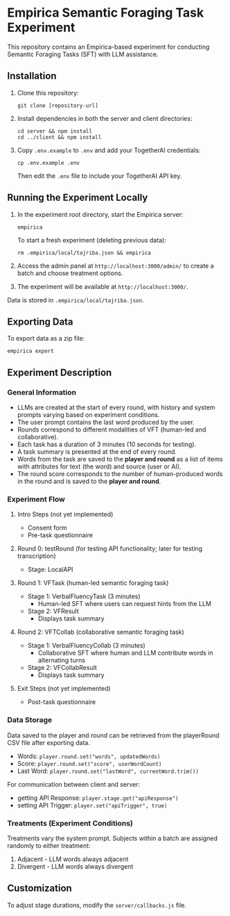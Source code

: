 # Empirica Semantic Foraging Task Experiment

This repository contains an Empirica-based experiment for conducting Semantic Foraging Tasks (SFT) with LLM assistance.

## Installation

1. Clone this repository:
   ```
   git clone [repository-url]
   ```

2. Install dependencies in both the server and client directories:
   ```
   cd server && npm install
   cd ../client && npm install
   ```

3. Copy `.env.example` to `.env` and add your TogetherAI credentials:
   ```
   cp .env.example .env
   ```
   Then edit the `.env` file to include your TogetherAI API key.

## Running the Experiment Locally

1. In the experiment root directory, start the Empirica server:
   ```
   empirica
   ```

   To start a fresh experiment (deleting previous data):
   ```
   rm .empirica/local/tajriba.json && empirica
   ```

2. Access the admin panel at `http://localhost:3000/admin/` to create a batch and choose treatment options.

3. The experiment will be available at `http://localhost:3000/`.

Data is stored in `.empirica/local/tajriba.json`.

## Exporting Data

To export data as a zip file:
```
empirica export
```

## Experiment Description

### General Information

- LLMs are created at the start of every round, with history and system prompts varying based on experiment conditions.
- The user prompt contains the last word produced by the user.
- Rounds correspond to different modalities of VFT (human-led and collaborative).
- Each task has a duration of 3 minutes (10 seconds for testing).
- A task summary is presented at the end of every round.
- Words from the task are saved to the **player and round** as a list of items with attributes for text (the word) and source (user or AI).
- The round score corresponds to the number of human-produced words in the round and is saved to the **player and round**.

### Experiment Flow

1. Intro Steps (not yet implemented)
   - Consent form
   - Pre-task questionnaire

2. Round 0: testRound (for testing API functionality; later for testing transcription)
   - Stage: LocalAPI

3. Round 1: VFTask (human-led semantic foraging task)
   - Stage 1: VerbalFluencyTask (3 minutes)
     - Human-led SFT where users can request hints from the LLM
   - Stage 2: VFResult
     - Displays task summary

4. Round 2: VFTCollab (collaborative semantic foraging task)
   - Stage 1: VerbalFluencyCollab (3 minutes)
     - Collaborative SFT where human and LLM contribute words in alternating turns
   - Stage 2: VFCollabResult
     - Displays task summary

5. Exit Steps (not yet implemented)
   - Post-task questionnaire

### Data Storage

Data saved to the player and round can be retrieved from the playerRound CSV file after exporting data.
- Words: `player.round.set("words", updatedWords)`
- Score: `player.round.set("score", userWordCount)`
- Last Word: `player.round.set("lastWord", currentWord.trim())`

For communication between client and server:
- getting API Response: `player.stage.get("apiResponse")`
- setting API Trigger: `player.set("apiTrigger", true)`

### Treatments (Experiment Conditions)

Treatments vary the system prompt. Subjects within a batch are assigned randomly to either treatment:

1. Adjacent - LLM words always adjacent
2. Divergent - LLM words always divergent

## Customization

To adjust stage durations, modify the `server/callbacks.js` file.

